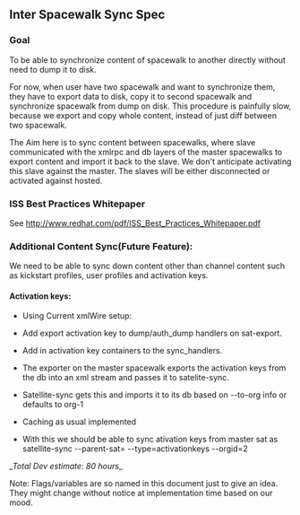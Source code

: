 ## Inter Spacewalk Sync Spec

### Goal

 


To be able to synchronize content of spacewalk to another directly without need to dump it to disk.

For now, when user have two spacewalk and want to synchronize them, they have to export data to disk, copy it to second spacewalk and synchronize spacewalk from dump on disk. This procedure is painfully slow, because we export and copy whole content, instead of just diff between two spacewalk. 

The Aim here is to sync content between spacewalks, where slave communicated with the xmlrpc and db layers of the master spacewalks to export content and import it back to the slave. We don't anticipate activating this slave against the master. The slaves will be either disconnected or activated against hosted. 
### ISS Best Practices Whitepaper



See http://www.redhat.com/pdf/ISS_Best_Practices_Whitepaper.pdf
### Additional Content Sync(Future Feature):



We need to be able to sync down content other than channel content such as kickstart profiles, user profiles and activation keys.
#### Activation keys:
 


* Using Current xmlWire setup:

* Add export activation key to dump/auth_dump handlers on sat-export.

* Add in activation key containers to the sync_handlers.

* The exporter on the master spacewalk exports the activation keys from the db into an xml stream and passes it to satelite-sync.

* Satellite-sync gets this and imports it to its db based on --to-org info or defaults to org-1

* Caching as usual implemented

* With this we should be able to sync ativation keys from master sat as 
  satellite-sync --parent-sat=<sat> --type=activationkeys --orgid=2

*_Total Dev estimate: 80 hours*_

Note: Flags/variables are so named in this document just to give an idea. They might change without notice at implementation time based on our mood.
